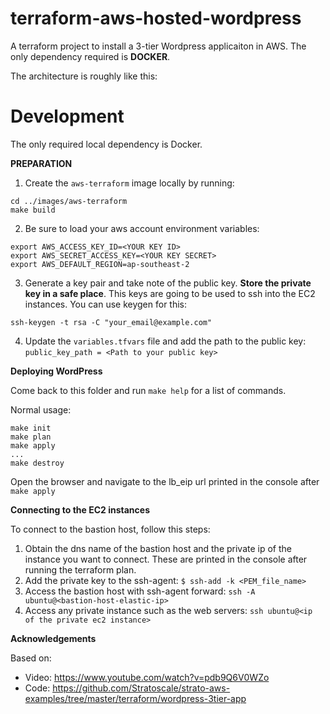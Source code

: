 # terraform-aws-hosted-wordpress
A terraform project to install a 3-tier Wordpress applicaiton in AWS. The only dependency required is **DOCKER**.

The architecture is roughly like this:
<Insert architecture diagram>


# Development

The only required local dependency is Docker. 

**PREPARATION**

1. Create the `aws-terraform` image locally by running:
```
cd ../images/aws-terraform
make build
```

2. Be sure to load your aws account environment variables:
```
export AWS_ACCESS_KEY_ID=<YOUR KEY ID>
export AWS_SECRET_ACCESS_KEY=<YOUR KEY SECRET>
export AWS_DEFAULT_REGION=ap-southeast-2
```

3. Generate a key pair and take note of the public key. **Store the private key in a safe place**. This keys are going to be used to ssh into the EC2 instances. You can use keygen for this:
```
ssh-keygen -t rsa -C "your_email@example.com"
```

4. Update the `variables.tfvars` file and add the path to the public key: `public_key_path = <Path to your public key>`

**Deploying WordPress**

Come back to this folder and run `make help` for a list of commands.

Normal usage:
```
make init
make plan
make apply
...
make destroy
```

Open the browser and navigate to the lb_eip url printed in the console after `make apply`

**Connecting to the EC2 instances**

To connect to the bastion host, follow this steps:
1. Obtain the dns name of the bastion host and the private ip of the instance you want to connect. These are printed in the console after running the terraform plan.
2. Add the private key to the ssh-agent: `$ ssh-add -k <PEM_file_name>`
3. Access the bastion host with ssh-agent forward: `ssh -A ubuntu@<bastion-host-elastic-ip>`
4. Access any private instance such as the web servers: `ssh ubuntu@<ip of the private ec2 instance>`


**Acknowledgements**

Based on:
* Video: https://www.youtube.com/watch?v=pdb9Q6V0WZo
* Code: https://github.com/Stratoscale/strato-aws-examples/tree/master/terraform/wordpress-3tier-app
